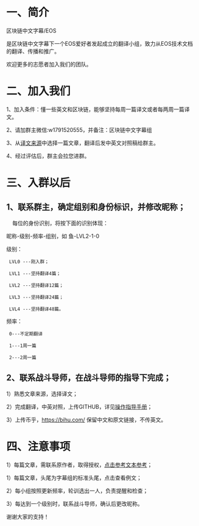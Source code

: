 # 一、简介

区块链中文字幕/EOS 

是区块链中文字幕下一个EOS爱好者发起成立的翻译小组，致力从EOS技术文档的翻译、传播和推广。

欢迎更多的志愿者加入我们的团队。

# 二、加入我们

1、加入条件：懂一些英文和区块链，能够坚持每周一篇译文或者每两周一篇译文。

2、请加群主微信:w1791520555，并备注：区块链中文字幕组

3、从[译文来源](https://github.com/BlockchainTranslator/EOS/blob/master/8%E3%80%81%E8%AF%91%E6%96%87%E6%9D%A5%E6%BA%90.md)中选择一篇文章，翻译后发中英文对照稿给群主。

4、经过评估后，群主会拉您进群。

# 三、入群以后

## 1、联系群主，确定组别和身份标识，并修改昵称；
    
每位的身份识别，将按下面的识别体现：

昵称-级别-频率-组别，如 鱼-LVL2-1-0

级别：

     LVL0 ---刚入群；

     LVL1 ---坚持翻译4篇；

     LVL2 ---坚持翻译12篇；

     LVL3 ---坚持翻译24篇；

     LVL4 ---坚持翻译48篇。

频率：

     0---不定期翻译

     1---1周一篇

     2---2周一篇

## 2、联系战斗导师，在战斗导师的指导下完成；

1）熟悉文章来源，选择译文；

2）完成翻译，中英对照，上传GITHUB，详见[操作指导手册](https://github.com/BlockchainTranslator/EOS/blob/master/7%E3%80%81%E5%8C%BA%E5%9D%97%E9%93%BE%E4%B8%AD%E6%96%87%E7%BF%BB%E8%AF%91%E7%BB%84github%E6%93%8D%E4%BD%9C%E6%8C%87%E5%8D%97%5B%E9%9D%9E%E6%8A%80%E6%9C%AF%E4%BA%BA%E5%91%98%5D.md)；

3）上传币乎，https://bihu.com/ 保留中文和原文链接，不传英文。

# 四、注意事项

1）每篇文章，需联系原作者，取得授权，[点击参考文本参考](https://github.com/BlockchainTranslator/EOS/blob/master/8%E3%80%81%E8%AF%91%E6%96%87%E6%9D%A5%E6%BA%90.md)；

1）每篇文章，头尾为字幕组的标准头尾，点击查看例文；

2）每小组按照更新频率，轮训选出一人，负责提醒和检查；

3）每达到一个级别时，联系战斗导师，确认后更改昵称。

   
谢谢大家的支持！
